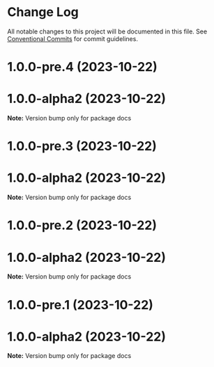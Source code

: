 # Change Log

All notable changes to this project will be documented in this file.
See [Conventional Commits](https://conventionalcommits.org) for commit guidelines.

# 1.0.0-pre.4 (2023-10-22)

# 1.0.0-alpha2 (2023-10-22)

**Note:** Version bump only for package docs

# 1.0.0-pre.3 (2023-10-22)

# 1.0.0-alpha2 (2023-10-22)

**Note:** Version bump only for package docs

# 1.0.0-pre.2 (2023-10-22)

# 1.0.0-alpha2 (2023-10-22)

**Note:** Version bump only for package docs

# 1.0.0-pre.1 (2023-10-22)

# 1.0.0-alpha2 (2023-10-22)

**Note:** Version bump only for package docs
